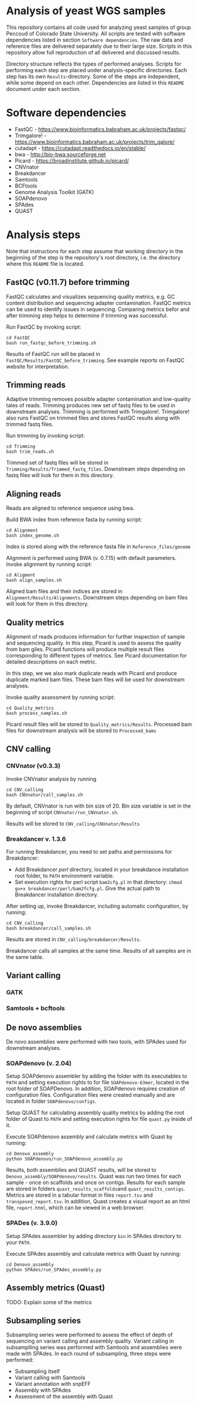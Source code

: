 # Analysis of yeast WGS samples

This repository contains all code used for analyzing yeast samples of group Peccoud of Colorado State University. All scripts are tested with software dependencies listed in section `Software dependencies`. The raw data and reference files are delivered separately due to their large size. Scripts in this repository allow full reproduction of all delivered and discussed results. 

Directory structure reflects the types of performed analyses. Scripts for performing each step are placed under analysis-specific directories. Each step has its own `Results`-directory. Some of the steps are independent, while some depend on each other. Dependencies are listed in this `README` document under each section.

# Software dependencies
* FastQC - https://www.bioinformatics.babraham.ac.uk/projects/fastqc/
* Trimgalore! - https://www.bioinformatics.babraham.ac.uk/projects/trim_galore/
* cutadapt - https://cutadapt.readthedocs.io/en/stable/
* bwa - http://bio-bwa.sourceforge.net
* Picard - https://broadinstitute.github.io/picard/
* CNVnator
* Breakdancer
* Samtools
* BCFtools
* Genome Analysis Toolkit (GATK)
* SOAPdenovo
* SPAdes
* QUAST

# Analysis steps

Note that instructions for each step assume that working directory in the beginning of the step is the repository's root directory, i.e. the directory where this `README` file is located.

## FastQC (v0.11.7) before trimming
FastQC calculates and visualizes sequencing quality metrics, e.g. GC content distribution and sequencing adapter contamination. FastQC metrics can be used to identify issues in sequencing. Comparing metrics befor and after trimming step helps to determine if trimming was successful.
 
Run FastQC by invoking script:
```
cd FastQC
bash run_fastqc_before_trimming.sh
```
Results of FastQC run will be placed in `FastQC/Results/FastQC_before_trimming`. See example reports on FastQC website for interpretation.

## Trimming reads
Adaptive trimming removes possible adapter contamination and low-quality tales of reads. Trimming produces new set of fastq files to be used in downstream analyses. Trimming is performed with Trimgalore!. Trimgalore! also runs FastQC on trimmed files and stores FastQC results along with trimmed fastq files.

Run trimming by invoking script:
```
cd Trimming
bash trim_reads.sh
```

Trimmed set of fastq files will be stored in `Trimming/Results/Trimmed_fastq_files`. Downstream steps depending on fastq files will look for them in this directory.

## Aligning reads

Reads are aligned to reference sequence using bwa.

Build BWA index from reference fasta by running script:
```
cd Alignment
bash index_genome.sh
```
Index is stored along with the reference fasta file in `Reference_files/genome`

Alignment is performed using BWA (v. 0.7.15) with default parameters. Invoke alignment by running script:
```
cd Aligment
bash align_samples.sh
```


Aligned bam files and their indices are stored in `Alignment/Results/Alignments`. Downstream steps depending on bam files will look for them in this directory.

## Quality metrics
Alignment of reads produces information for further inspection of sample and sequencing quality. In this step, Picard is used to assess the quality from bam giles. Picard functions will produce multiple result files corresponding to different types of metrics. See Picard documentation for detailed descriptions on each metric.

In this step, we we also mark duplicate reads with Picard and produce duplicate marked bam files. These bam files will be used for downstream analyses.

Invoke quality assessment by running script:
```
cd Quality_metrics
bash process_samples.sh
```

Picard result files will be stored to `Quality_metrics/Results`. Processed bam files for downstream analysis will be stored to `Processed_bams`

## CNV calling

### CNVnator (v0.3.3)
Invoke CNVnator analysis by running
```
cd CNV_calling
bash CNVnator/call_samples.sh
```

By default, CNVnator is run with bin size of 20. Bin size variable is set in the beginning of script `CNVnator/run_CNVnator.sh`.

Results will be stored to `CNV_calling/CNVnator/Results`


### Breakdancer v. 1.3.6
For running Breakdancer, you need to set paths and permissions for Breakdancer:
* Add Breakdancer *perl* directory, located in your breakdance installation root folder, to `PATH` environment variable.
* Set execution rights for perl script `bam2cfg.pl` in that directory: `chmod gu+x breakdancer/perl/bam2fcfg.pl`. Give the actual path to Breakdancer installation directory.

After setting up, invoke Breakdancer, including automatic configuration, by running:
```
cd CNV_calling
bash breakdancer/call_samples.sh
```
Results are stored in `CNV_calling/breakdancer/Results`.

Breakdancer calls all samples at the same time. Results of all samples are in the same table.

## Variant calling

### GATK

### Samtools + bcftools


## De novo assemblies

De novo assemblies were performed with two tools, with SPAdes used for downstream analyses.

### SOAPdenovo (v. 2.04)

Setup SOAPdenovo assembler by adding the folder with its executables to `PATH` and setting execution rights to for file `SOAPdenovo-63mer`, located in the root folder of SOAPDenovo. In addition, SOAPdenovo requires creation of configuration files. Configuration files were created manually and are located in folder `SOAPdenovo/configs`.

Setup QUAST for calculating assembly quality metrics by adding the root folder of Quast to `PATH` and setting execution rights for file `quast.py` inside of it.

Execute SOAPdenovo assembly and calculate metrics with Quast by running:
```
cd Denovo_assembly
python SOAPdenovo/run_SOAPdenovo_assembly.py
```
Results, both assemblies and QUAST results, will be stored to `Denovo_assembly/SOAPdenovo/results`. Quast was run two times for each sample - once on scaffolds and once on contigs. Results for each sample are stored in folders `quast_results_scaffolds`and `quast_results_contigs`. Metrics are stored in a tabular format in files `report.tsv` and `transposed_report.tsv`. In addition, Quast creates a visual report as an html file, `report.html`, which can be viewed in a web browser.


### SPADes (v. 3.9.0)

Setup SPAdes assembler by adding directory `bin` in SPAdes directory to your `PATH`.

Execute SPAdes assembly and calculate metrics with Quast by running:
```
cd Denovo_assembly
python SPAdes/run_SPAdes_assembly.py
```

## Assembly metrics (Quast)
TODO: Explain some of the metrics

## Subsampling series 
Subsampling series were performed to assess the effect of depth of sequencing on variant calling and assembly quality. Variant calling in subsamplling series was performed with Samtools and assemblies were made with SPAdes. In each round of subsampling, three steps were performed:

* Subsampling itself
* Variant calling with Samtools
* Variant annotation with snpEFF
* Assembly with SPAdes
* Assessment of the assembly with Quast




### 
